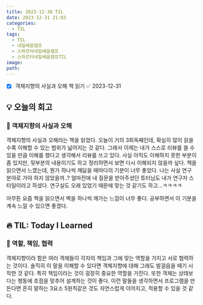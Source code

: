 ```yaml
---
title: 2023-12-30 TIL
date: 2023-12-31 21:03
categories:
  - TIL
tags:
  - TIL
  - 내일배움캠프
  - 스파르타내일배움캠프
  - 스파르타내일배움캠프TIL
image: 
path:
---
```


- [x] 객체지향의 사실과 오해 책 읽기 ✅ 2023-12-31

## 💡 오늘의 회고
### 👀 객체지향의 사실과 오해
객체지향의 사실과 오해라는 책을 읽었다. 오늘이 거의 3회독째인데, 확실히 많이 읽을수록 이해할 수 있는 범위가 넓어지는 것 같다. 그래서 이제는 내가 스스로 리뷰를 쓸 수 있을 만큼 이해를 했다고 생각해서 리뷰를 쓰고 있다. 사실 아직도 이해하지 못한 부분이 좀 있지만, 뒷부분의 내용이기도 하고 정리하면서 보면 다시 이해되지 않을까 싶다. 책을 읽으면서 느꼈는데, 뭔가 하나씩 깨닳을 때마다의 기분이 너무 좋았다. 나는 사실 연구 분야로 가야 하지 않았을까..? 얼마전에 내 질문을 받아주셨던 튜터님도 내가 연구자 스타일이라고 하셨다. 연구실도 오래 있었기 때문에 맞는 것 같기도 하고...ㅋㅋㅋㅋ

아무튼 요즘 책을 읽으면서 벽을 하나씩 깨가는 느낌이 너무 좋다. 공부하면서 이 기분을 계속 느낄 수 있으면 좋겠다.

## 🔥 TIL: Today I Learned
### 👀 역할, 책임, 협력
객체지향이라 함은 여러 객체들이 각자의 책임과 그에 맞는 역할을 가지고 서로 협력하는 것이다. 솔직히 이 말을 이해할 수 있다면 객체지향에 대해 그래도 발걸음을 떼기 시작한 것 같다. 특히 책임이라는 것이 굉장히 중요한 역할을 가진다. 또한 객체는 상태보다는 행동에 초점을 맞추어 설계하는 것이 좋다. 이런 말들을 생각하면서 프로그램을 만든다면 흔히 말하는 3요소 5원칙같은 것도 자연스럽게 이어지고, 적용할 수 있을 것 같다.

